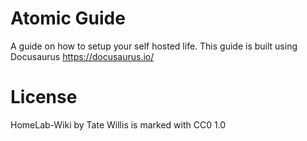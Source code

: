 # Atomic Guide
A guide on how to setup your self hosted life.
This guide is built using Docusaurus
https://docusaurus.io/

# License
HomeLab-Wiki by Tate Willis is marked with CC0 1.0 
